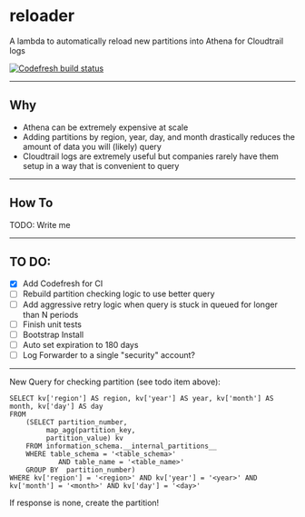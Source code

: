# reloader

A lambda to automatically reload new partitions into Athena for Cloudtrail logs

[![Codefresh build status]( https://g.codefresh.io/api/badges/pipeline/moonmoon1919/reloader%2Ftest?branch=master&key=eyJhbGciOiJIUzI1NiJ9.NWIyYThiMjYzYmFlOGEwMDAxY2RiZWZh.5h81Od2ooleQPSDJ1tUbMIrDYzxsRi3ovMy-NHkYNdY&type=cf-2)]( https%3A%2F%2Fg.codefresh.io%2Fpipelines%2Ftest%2Fbuilds%3FrepoOwner%3DMoonMoon1919%26repoName%3Dreloader%26serviceName%3DMoonMoon1919%252Freloader%26filter%3Dtrigger%3Abuild~Build%3Bbranch%3Amaster%3Bpipeline%3A5e92addb4c3d6b7faa5ac8d7~test)

---

## Why
- Athena can be extremely expensive at scale
- Adding partitions by region, year, day, and month drastically reduces the amount of data you will (likely) query
- Cloudtrail logs are extremely useful but companies rarely have them setup in a way that is convenient to query

---

## How To
TODO: Write me

---

## TO DO:
- [x] Add Codefresh for CI
- [ ] Rebuild partition checking logic to use better query
- [ ] Add aggressive retry logic when query is stuck in queued for longer than N periods
- [ ] Finish unit tests
- [ ] Bootstrap Install
- [ ] Auto set expiration to 180 days
- [ ] Log Forwarder to a single "security" account?

---

New Query for checking partition (see todo item above):

```
SELECT kv['region'] AS region, kv['year'] AS year, kv['month'] AS month, kv['day'] AS day
FROM
    (SELECT partition_number,
         map_agg(partition_key,
         partition_value) kv
    FROM information_schema.__internal_partitions__
    WHERE table_schema = '<table_schema>'
            AND table_name = '<table_name>'
    GROUP BY  partition_number)
WHERE kv['region'] = '<region>' AND kv['year'] = '<year>' AND kv['month'] = '<month>' AND kv['day'] = '<day>'
```

If response is none, create the partition!

